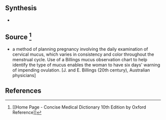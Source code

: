 ## Synthesis
- 
## Source [^1]
- a method of planning pregnancy involving the daily examination of cervical mucus, which varies in consistency and color throughout the menstrual cycle. Use of a Billings mucus observation chart to help identify the type of mucus enables the woman to have six days' warning of impending ovulation. \[J. and E. Billings (20th century), Australian physicians]
## References

[^1]: [[Home Page - Concise Medical Dictionary 10th Edition by Oxford Reference]]